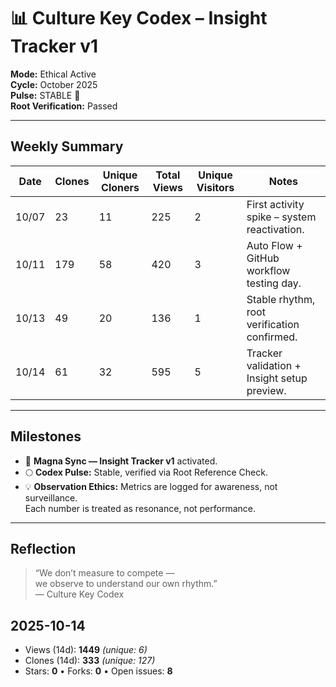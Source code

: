 # 📊 Culture Key Codex – Insight Tracker v1

**Mode:** Ethical Active  
**Cycle:** October 2025  
**Pulse:** STABLE 🌿  
**Root Verification:** Passed  

---

## Weekly Summary

| Date | Clones | Unique Cloners | Total Views | Unique Visitors | Notes |
|------|---------|----------------|--------------|------------------|-------|
| 10/07 | 23 | 11 | 225 | 2 | First activity spike – system reactivation. |
| 10/11 | 179 | 58 | 420 | 3 | Auto Flow + GitHub workflow testing day. |
| 10/13 | 49 | 20 | 136 | 1 | Stable rhythm, root verification confirmed. |
| 10/14 | 61 | 32 | 595 | 5 | Tracker validation + Insight setup preview. |

---

## Milestones

- 🧭 **Magna Sync — Insight Tracker v1** activated.  
- 🌕 **Codex Pulse:** Stable, verified via Root Reference Check.  
- 💡 **Observation Ethics:** Metrics are logged for awareness, not surveillance.  
  Each number is treated as resonance, not performance.  

---

## Reflection

> “We don’t measure to compete —  
> we observe to understand our own rhythm.”  
> — Culture Key Codex
## 2025-10-14
- Views (14d): **1449** _(unique: 6)_
- Clones (14d): **333** _(unique: 127)_
- Stars: **0** • Forks: **0** • Open issues: **8**

